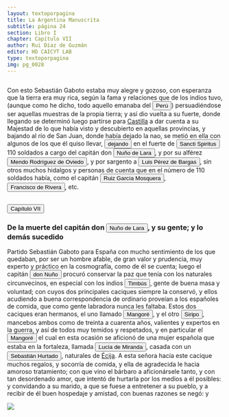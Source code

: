 ```yaml
---
layout: textoporpagina
title: La Argentina Manuscrita
subtitle: página 24
section: Libro I
chapter: Capítulo VII
author: Rui Díaz de Guzmán
editor: HD CAICYT LAB
type: textoporpagina
img: pg_0028
---
```

<div class="row">
    <div class="column">
<p>Con esto Sebastián Gaboto estaba muy alegre y gozoso, con esperanza que la tierra era muy rica, según la fama y relaciones que de los indios tuvo, (aunque como he dicho, todo aquello emanaba del <a href="https://recogito.pelagios.org/document/wzqxhk0h3vpikm/part/1/edit#c9c6ad77-3579-416a-ad3e-0afd9accf80a" target="_blank"><button class="balloon" data-balloon-pos="up" data-balloon-length="large" data-balloon="Entendido como virreinato del Perú.">Perú</button></a>) persuadiéndose ser aquellas muestras de la propia tierra; y así dio vuelta a su fuerte, donde llegando se determinó luego partirse para <a href="https://recogito.pelagios.org/document/wzqxhk0h3vpikm/part/1/edit#edd610d3-ec6a-495a-bc56-88e27c9533be" target="_blank">Castilla</a> a dar cuenta a su Majestad de lo que había visto y descubierto en aquellas provincias, y bajando al río de San Juan, donde había dejado la nao, se metió en ella con algunos de los que él quiso llevar, <button class="balloon" data-balloon-pos="up" data-balloon-length="large" data-balloon="El fuerte fue destruido en el ataque que los indios realizaron en 1529. Caboto debió así abandonar la exploración del Río de la Plata súbitamente, sin dejar de forma deliberada a nadie en la región. Años después, los expedicionarios de Pedro de Mendoza hallaron a un supuesto sobreviviente del ataque a Sancti Spititus que había sido dado por muerto en 1529. Esto se produjo en el puesto de Corpus Christi, fundado en cerca de las ruinas de Sancti Spiritus en 1536 y el sobreviviente se identificó como Jerónimo Romero. Bibliografía: Medina, Toribio, El veneciano Sebastián Gaboto al servicio de España. Tomo 1, Santiago de Chile, Imprenta y encuadernación universitaria, 1908, p. 295. Fuente documental: &quot;Carta de Francisco de Villalta&quot;, en Schmidel, Ulrich, Viaje de Ulrich Schmidel al Río de la Plata (1534-1554), BuenosAires, Cabuat y Cía., 1903 [1557], ed. y traducción de Lafone Quevedo, pp. 307-308 (AHN, Diversos-Colecciones, 24, N. 10), junio de 1556.">dejando</button> en el fuerte de <button class="balloon" data-balloon-pos="up" data-balloon-length="large" data-balloon="El fuerte fuerte fue establecido en la confluencia de los ríos Caracarañá y Coronda en mayo de 1527. El fuerte fue la base de las exploraciones de Caboto hasta que fue destruido por un ataque de los nativos en septiembre de 1529. Si el piloto mayor no se hallaba en él, quien quedaba a su mando era Gregorio Caro.">Sancti Spiritus</button> 110 soldados a cargo del capitán don <button class="balloon" data-balloon-pos="up" data-balloon-length="large" data-balloon="El capitán que en la historia de Lucía Miranda, estaba al frente de Sancti Spiritus tras la salida de Sebastián Caboto de la región. Logra matar al cacique Mangoré.">Nuño de Lara</button>, y por su alférez <button class="balloon" data-balloon-pos="up" data-balloon-length="large" data-balloon="Personaje de la historia de Lucía Miranda.">Mendo Rodríguez de Oviedo</button>, y por sargento a <button class="balloon" data-balloon-pos="up" data-balloon-length="large" data-balloon="Personaje de la historia de Lucía Miranda.">Luis Pérez de Bargas</button>, sin otros muchos hidalgos y personas de cuenta que en el número de 110 soldados había, como el capitán <button class="balloon" data-balloon-pos="up" data-balloon-length="large" data-balloon="Personaje de la historia de Lucía Miranda.">Ruiz García Mosquera</button>,<button class="balloon" data-balloon-pos="up" data-balloon-length="large" data-balloon="Francisco de Rivera fue un importante legua. Había llegado al Río de la Plata en 1527 con Diego García de Moguer y se quedó en la costa de Brasil donde aprendió justamente, la lengua guaraní. Volvió a la región platense en 1538, cuando el veedor Alonso Cabrera lo trajo en su barco desde Brasil. Participó como lengua de varias entradas en el Chaco, entre las que se cuentan la de Irala en 1541 y la de Cabeza de Vaca en 1544.">Francisco de Rivera</button>, etc.<h2><button class="balloon" data-balloon-pos="up" data-balloon-length="large" data-balloon="Todos los personajes y los eventos relatados en la historia de Lucía Miranda son ficcionales y tuvieron una larga vida en la historiografía y la literatura posteriores. Bibliografía: Tieffemberg, &quot;Lucía Miranda en el espejo. Primeras cautivas blancas en el río de la Plata&quot;, en M. Donoso, M. Insúa y C. Mata (ed.), El cautiverio en la literatura del Nuevo Mundo. Pamplona/Madrid/Frankfurt am Main, Universidad de Navarra/Iberoamericana/Vervuert, 2011, pp. 253-261.">Capítulo VII</button></h2><h3>De la muerte del capitán don <button class="balloon" data-balloon-pos="up" data-balloon-length="large" data-balloon="El capitán que en la historia de Lucía Miranda, estaba al frente de Sancti Spiritus tras la salida de Sebastián Caboto de la región.">Nuño de Lara</button>, y su gente; y lo demás sucedido</h3><p>Partido Sebastián Gaboto para España con mucho sentimiento de los que quedaban, por ser un hombre afable, de gran valor y prudencia, muy experto y práctico en la cosmografía, como de él se cuenta; luego el capitán <button class="balloon" data-balloon-pos="up" data-balloon-length="large" data-balloon="El capitán que en la historia de Lucía Miranda, estaba al frente de Sancti Spiritus tras la salida de Sebastián Caboto de la región.">don Nuño</button> procuró conservar la paz que tenía con los naturales circunvecinos, en especial con los indios <button class="balloon" data-balloon-pos="up" data-balloon-length="large" data-balloon="Chaná-timbúes, habitantes nativos de las riberas del Paraná y del Uruguay y que estarían conectados con la construcción de &quot;Cerritos&quot; en estos espacios, propios de la cultura Goya-Malabrigo. Los chaná-timúes practicaban diferentes estrategias de explotación del medio, combinando pesca, caza, recolección y horticultura.">Timbús</button>, gente de buena masa y voluntad; con cuyos dos principales caciques siempre la conservó, y ellos acudiendo a buena correspondencia de ordinario proveían a los españoles de comida, que como gente labradora nunca les faltaba. Estos dos caciques eran hermanos, el uno llamado <button class="balloon" data-balloon-pos="up" data-balloon-length="large" data-balloon="Cacique de la tribu de los Coronda">Mangoré</button>, y el otro <button class="balloon" data-balloon-pos="up" data-balloon-length="large" data-balloon="Cacique de la tribu de los Coronda">Siripo</button>, mancebos ambos como de treinta a cuarenta años, valientes y expertos en la guerra, y así de todos muy temidos y respetados, y en particular el <button class="balloon" data-balloon-pos="up" data-balloon-length="large" data-balloon="Cacique de la tribu de los Coronda">Mangoré</button> el cual en esta ocasión se aficionó de una mujer española que estaba en la fortaleza, llamada <button class="balloon" data-balloon-pos="up" data-balloon-length="large" data-balloon="Española, esposa de Sebastián Hurtado.">Lucía de Miranda</button>, casada con un <button class="balloon" data-balloon-pos="up" data-balloon-length="large" data-balloon="Soldado español">Sebastián Hurtado</button>, naturales de <a href="https://recogito.pelagios.org/document/wzqxhk0h3vpikm/part/1/edit#9c29e195-e97f-4c63-8bdf-5cdfa540061e" target="_blank">Écija</a>. A esta señora hacía este cacique muchos regalos, y socorría de comida, y ella de agradecida le hacia amoroso tratamiento; con que vino el bárbaro a aficionársele tanto, y con tan desordenado amor, que intentó de hurtarla por los medios a él posibles: y convidando a su marido, a que se fuese a entretener a su pueblo, y a recibir de él buen hospedaje y amistad, con buenas razones se negó: y</p></div>

<div class="column">
<a href="{{site.baseurl}}/assets/img/argentina_manuscrita/{{page.img}}.jpg"><img src="{{site.baseurl}}/assets/img/argentina_manuscrita/{{page.img}}.jpg"></a>
</div>
</div>
